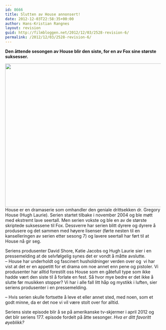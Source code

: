```yaml
---
id: 8666
title: Slutten av House annonsert!
date: 2012-12-03T22:58:35+00:00
author: Hans-Kristian Rangnes
layout: revision
guid: http://filmbloggen.net/2012/12/03/2528-revision-6/
permalink: /2012/12/03/2528-revision-6/
---
```

**Den åttende sesongen av House blir den siste, for en av Fox sine største suksesser.**<!--more-->

<a href="http://filmbloggen.net/2012/02/09/slutten-av-house-annonsert/house-hugh-laurie-5450677-800-600/" rel="attachment wp-att-2529"><img class="alignnone size-large wp-image-2529" src="http://filmbloggen.net/wp-content/uploads//2012/02/House-hugh-laurie-5450677-800-600-620x465.jpg" alt="" width="620" height="465" /></a>  
House er en dramaserie som omhandler den geniale drittsekken dr. Gregory House (Hugh Laurie). Serien startet tilbake i november 2004 og ble møtt med ekstremt lave seertall. Men serien vokste og ble en av de største skriptede suksessene til Fox. Dessverre har serien blitt dyrere og dyrere å produsere og det sammen med høyere lisenser (førte nesten til en kanselleringen av serien etter sesong 7) og lavere seertall har ført til at House nå gir seg.

Seriens produsenter David Shore, Katie Jacobs og Hugh Laurie sier i en pressemelding at de selvfølgelig synes det er vondt å måtte avslutte.  
&#8211; House har underholdt og fascinert husholdninger verden over og  vi har vist at det er en appetitt for et drama om noe annet enn pene og pistoler. Vi produsenter har alltid forestilt oss House som en gåtefull type som ikke hadde vært den siste til å forlate en fest. Så hvor mye bedre er det ikke å slutte før musikken stopper? Vi har i alle fall litt håp og mystikk i luften, sier seriens produsenter i en pressemelding.

&#8211; Hvis serien skulle fortsette å leve et eller annet sted, med noen, som et godt minne, da er det noe vi vil være stolt over for alltid.

Seriens siste episode blir å se på amerikanske tv-skjermer i april 2012 og det blir seriens 177. episode fordelt på åtte sesonger. _Hva er ditt favoritt øyeblikk?_